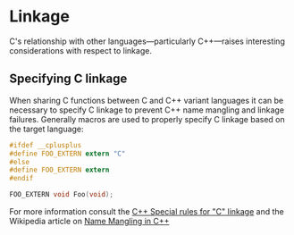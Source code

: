 # Linkage

C's relationship with other languages—particularly C++—raises interesting considerations with respect
to linkage.

## Specifying C linkage

When sharing C functions between C and C++ variant languages it can be necessary to specify C linkage
to prevent C++ name mangling and linkage failures. Generally macros are used to properly specify C
linkage based on the target language:
```c
#ifdef __cplusplus
#define FOO_EXTERN extern "C"
#else
#define FOO_EXTERN extern
#endif

FOO_EXTERN void Foo(void);
```

For more information consult the [C++ Special rules for "C" linkage](https://en.wikipedia.org/wiki/Name_mangling#C++)
and the Wikipedia article on [Name Mangling in C++](https://en.wikipedia.org/wiki/Name_mangling#C++)

